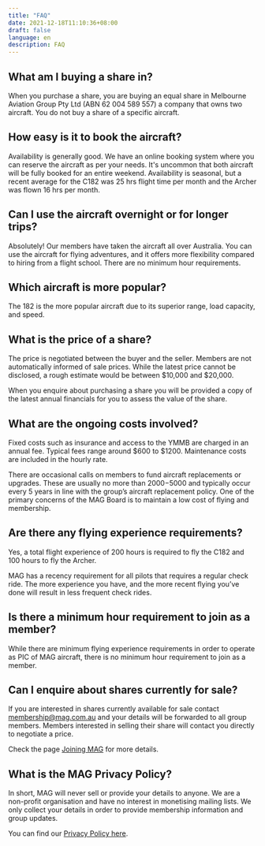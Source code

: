 ```yaml
---
title: "FAQ"
date: 2021-12-18T11:10:36+08:00
draft: false
language: en
description: FAQ
---
```


## What am I buying a share in?

When you purchase a share, you are buying an equal share in Melbourne Aviation Group Pty Ltd (ABN 62 004 589 557) a company that owns two aircraft. You do not buy a share of a specific aircraft.

## How easy is it to book the aircraft?

Availability is generally good. We have an online booking system where you can reserve the aircraft as per your needs. It's uncommon that both aircraft will be fully booked for an entire weekend. Availability is seasonal, but a recent average for the C182 was 25 hrs flight time per month and the Archer was flown 16 hrs per month.

## Can I use the aircraft overnight or for longer trips?

Absolutely! Our members have taken the aircraft all over Australia. You can use the aircraft for flying adventures, and it offers more flexibility compared to hiring from a flight school. There are no minimum hour requirements.

## Which aircraft is more popular?

The 182 is the more popular aircraft due to its superior range, load capacity, and speed.

## What is the price of a share?

The price is negotiated between the buyer and the seller. Members are not automatically informed of sale prices. While the latest price cannot be disclosed, a rough estimate would be between $10,000 and $20,000.

When you enquire about purchasing a share you will be provided a copy of the latest annual financials for you to assess the value of the share.

## What are the ongoing costs involved?

Fixed costs such as insurance and access to the YMMB are charged in an annual fee. Typical fees range around $600 to $1200. Maintenance costs are included in the hourly rate.

There are occasional calls on members to fund aircraft replacements or upgrades. These are usually no more than $2000-$5000 and typically occur every 5 years in line with the group’s aircraft replacement policy. One of the primary concerns of the MAG Board is to maintain a low cost of flying and membership.

## Are there any flying experience requirements?

Yes, a total flight experience of 200 hours is required to fly the C182 and 100 hours to fly the Archer.

MAG has a recency requirement for all pilots that requires a regular check ride. The more experience you have, and the more recent flying you’ve done will result in less frequent check rides.

## Is there a minimum hour requirement to join as a member?

While there are minimum flying experience requirements in order to operate as PIC of MAG aircraft, there is no minimum hour requirement to join as a member.

## Can I enquire about shares currently for sale?

If you are interested in shares currently available for sale contact [membership@mag.com.au](mailto:membership@mag.com.au) and your details will be forwarded to all group members. Members interested in selling their share will contact you directly to negotiate a price.

Check the page [Joining MAG](/join/) for more details.

## What is the MAG Privacy Policy?

In short, MAG will never sell or provide your details to anyone. We are a non-profit organisation and have no interest in monetising mailing lists. We only collect your details in order to provide membership information and group updates.

You can find our [Privacy Policy here](/privacy-policy).
